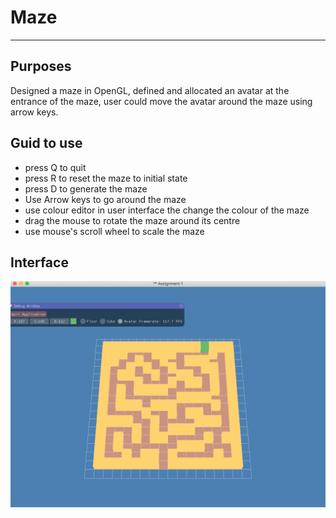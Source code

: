 # Maze

---

## Purposes
Designed a maze in OpenGL, defined and allocated an avatar at the entrance of the maze, user could move the avatar around the maze using arrow keys. 


## Guid to use

* press Q to quit 
* press R to reset the maze to initial state
* press D to generate the maze
* Use Arrow keys to go around the maze
* use colour editor in user interface the change the colour of the maze
* drag the mouse to rotate the maze around its centre
* use mouse's scroll wheel to scale the maze



## Interface
![Ray_tracer](maze.JPG)

